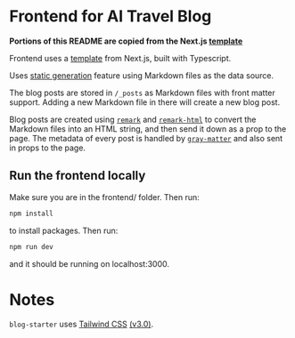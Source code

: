 # Frontend for AI Travel Blog
**Portions of this README are copied from the Next.js [template](https://github.com/vercel/next.js/tree/canary/examples/blog-starter)**

Frontend uses a [template](https://github.com/vercel/next.js/tree/canary/examples/blog-starter) from Next.js, built with Typescript.

Uses [static generation](https://nextjs.org/docs/app/building-your-application/routing/layouts-and-templates) feature using Markdown files as the data source.

The blog posts are stored in `/_posts` as Markdown files with front matter support. Adding a new Markdown file in there will create a new blog post.

Blog posts are created using [`remark`](https://github.com/remarkjs/remark) and [`remark-html`](https://github.com/remarkjs/remark-html) to convert the Markdown files into an HTML string, and then send it down as a prop to the page. The metadata of every post is handled by [`gray-matter`](https://github.com/jonschlinkert/gray-matter) and also sent in props to the page.

## Run the frontend locally

Make sure you are in the frontend/ folder. Then run:

```bash
npm install
```

to install packages. Then run:

```bash
npm run dev
```

and it should be running on localhost:3000.

# Notes

`blog-starter` uses [Tailwind CSS](https://tailwindcss.com) [(v3.0)](https://tailwindcss.com/blog/tailwindcss-v3).
